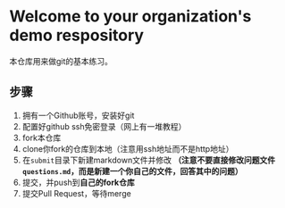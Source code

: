 # Welcome to your organization's demo respository

本仓库用来做git的基本练习。

## 步骤

1. 拥有一个Github账号，安装好git
2. 配置好github ssh免密登录（网上有一堆教程）
3. fork本仓库
4. clone你fork的仓库到本地（注意用ssh地址而不是http地址）
5. 在`submit`目录下新建markdown文件并修改 **（注意不要直接修改问题文件`questions.md`，而是新建一个你自己的文件，回答其中的问题）**
6. 提交，并push到**自己的fork仓库**
7. 提交Pull Request，等待merge
